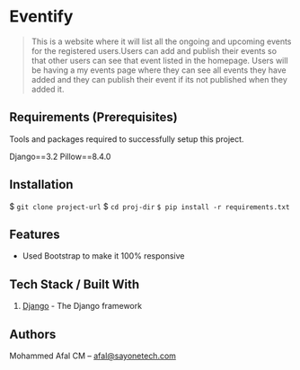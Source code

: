 # Eventify
> This is a website where  it will list all the ongoing and upcoming events for the registered users.Users can add and  publish their events so that other users can see that event listed in the homepage. Users will be having a my events page where they can see all events they have added and they can publish their event if its not published when they added it.


## Requirements  (Prerequisites)
Tools and packages required to successfully setup this project.

Django==3.2
Pillow==8.4.0



## Installation
 $ `git clone project-url`
 $ `cd proj-dir`
`$ pip install -r requirements.txt`

## Features
* Used Bootstrap to make it 100% responsive


## Tech Stack / Built With
1. [Django](https://www.djangoproject.com/) - The Django framework


## Authors 
Mohammed Afal CM  – afal@sayonetech.com
